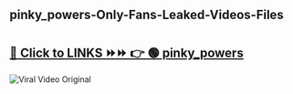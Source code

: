 
 ## pinky_powers-Only-Fans-Leaked-Videos-Files

# <h2><a href="https://mediaupload.pro?pinky_powers">🔗 Click to LINKS ⏩⏩ 👉 🟢 pinky_powers </a></h2>

<a href="https://mediaupload.pro?pinky_powers" rel="nofollow" data-target="animated-image.originalLink"><img src="https://i.ibb.co.com/xMMVF88/686577567.gif" alt="Viral Video Original" style="max-width: 100%; display: inline-block;" data-target="animated-image.originalImage"></a>